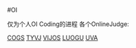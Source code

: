 #OI

仅为个人OI Coding的进程
各个OnlineJudge:

[COGS](http://218.28.19.228)
[TYVJ](http://tyvj.cn)
[VIJOS](http://vijos.org)
[LUOGU](http://www.luogu.org)
[UVA](http://uva.onlinejudge.org)
